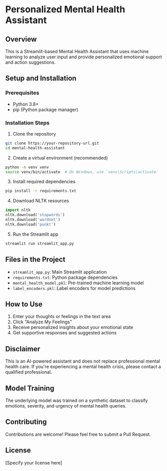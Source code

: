 # Personalized Mental Health Assistant

## Overview
This is a Streamlit-based Mental Health Assistant that uses machine learning to analyze user input and provide personalized emotional support and action suggestions.

## Setup and Installation

### Prerequisites
- Python 3.8+
- pip (Python package manager)

### Installation Steps
1. Clone the repository
```bash
git clone https://your-repository-url.git
cd mental-health-assistant
```

2. Create a virtual environment (recommended)
```bash
python -m venv venv
source venv/bin/activate  # On Windows, use `venv\Scripts\activate`
```

3. Install required dependencies
```bash
pip install -r requirements.txt
```

4. Download NLTK resources
```python
import nltk
nltk.download('stopwords')
nltk.download('wordnet')
nltk.download('punkt')
```

5. Run the Streamlit app
```bash
streamlit run streamlit_app.py
```

## Files in the Project
- `streamlit_app.py`: Main Streamlit application
- `requirements.txt`: Python package dependencies
- `mental_health_model.pkl`: Pre-trained machine learning model
- `label_encoders.pkl`: Label encoders for model predictions

## How to Use
1. Enter your thoughts or feelings in the text area
2. Click "Analyze My Feelings"
3. Receive personalized insights about your emotional state
4. Get supportive responses and suggested actions

## Disclaimer
This is an AI-powered assistant and does not replace professional mental health care. If you're experiencing a mental health crisis, please contact a qualified professional.

## Model Training
The underlying model was trained on a synthetic dataset to classify emotions, severity, and urgency of mental health queries.

## Contributing
Contributions are welcome! Please feel free to submit a Pull Request.

## License
[Specify your license here]
